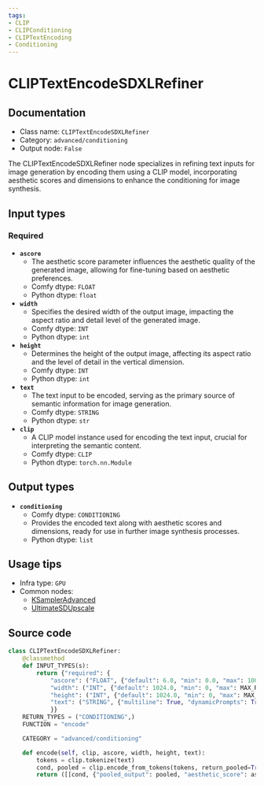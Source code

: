 ```yaml
---
tags:
- CLIP
- CLIPConditioning
- CLIPTextEncoding
- Conditioning
---
```


# CLIPTextEncodeSDXLRefiner
## Documentation
- Class name: `CLIPTextEncodeSDXLRefiner`
- Category: `advanced/conditioning`
- Output node: `False`

The CLIPTextEncodeSDXLRefiner node specializes in refining text inputs for image generation by encoding them using a CLIP model, incorporating aesthetic scores and dimensions to enhance the conditioning for image synthesis.
## Input types
### Required
- **`ascore`**
    - The aesthetic score parameter influences the aesthetic quality of the generated image, allowing for fine-tuning based on aesthetic preferences.
    - Comfy dtype: `FLOAT`
    - Python dtype: `float`
- **`width`**
    - Specifies the desired width of the output image, impacting the aspect ratio and detail level of the generated image.
    - Comfy dtype: `INT`
    - Python dtype: `int`
- **`height`**
    - Determines the height of the output image, affecting its aspect ratio and the level of detail in the vertical dimension.
    - Comfy dtype: `INT`
    - Python dtype: `int`
- **`text`**
    - The text input to be encoded, serving as the primary source of semantic information for image generation.
    - Comfy dtype: `STRING`
    - Python dtype: `str`
- **`clip`**
    - A CLIP model instance used for encoding the text input, crucial for interpreting the semantic content.
    - Comfy dtype: `CLIP`
    - Python dtype: `torch.nn.Module`
## Output types
- **`conditioning`**
    - Comfy dtype: `CONDITIONING`
    - Provides the encoded text along with aesthetic scores and dimensions, ready for use in further image synthesis processes.
    - Python dtype: `list`
## Usage tips
- Infra type: `GPU`
- Common nodes:
    - [KSamplerAdvanced](../../Comfy/Nodes/KSamplerAdvanced.md)
    - [UltimateSDUpscale](../../ComfyUI_UltimateSDUpscale/Nodes/UltimateSDUpscale.md)



## Source code
```python
class CLIPTextEncodeSDXLRefiner:
    @classmethod
    def INPUT_TYPES(s):
        return {"required": {
            "ascore": ("FLOAT", {"default": 6.0, "min": 0.0, "max": 1000.0, "step": 0.01}),
            "width": ("INT", {"default": 1024.0, "min": 0, "max": MAX_RESOLUTION}),
            "height": ("INT", {"default": 1024.0, "min": 0, "max": MAX_RESOLUTION}),
            "text": ("STRING", {"multiline": True, "dynamicPrompts": True}), "clip": ("CLIP", ),
            }}
    RETURN_TYPES = ("CONDITIONING",)
    FUNCTION = "encode"

    CATEGORY = "advanced/conditioning"

    def encode(self, clip, ascore, width, height, text):
        tokens = clip.tokenize(text)
        cond, pooled = clip.encode_from_tokens(tokens, return_pooled=True)
        return ([[cond, {"pooled_output": pooled, "aesthetic_score": ascore, "width": width,"height": height}]], )

```
